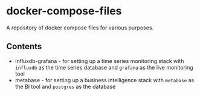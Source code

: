 # docker-compose-files
A repository of docker compose files for various purposes.

## Contents
- influxdb-grafana - for setting up a time series monitoring stack with `influxdb` as the time series database and `grafana` as the live monitoring tool
- metabase - for setting up a business intelligence stack with `metabase` as the BI tool and `postgres` as the database

